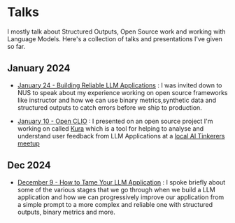 # Talks

I mostly talk about Structured Outputs, Open Source work and working with Language Models. Here's a collection of talks and presentations I've given so far.

## January 2024

- [January 24 - Building Reliable LLM Applications](./blog/posts/building-reliable-llm-applications.md) : I was invited down to NUS to speak about my experience working on open source frameworks like instructor and how we can use binary metrics,synthetic data and structured outputs to catch errors before we ship to production.

- [January 10 - Open CLIO](./blog/posts/clio.md) : I presented on an open source project I'm working on called [Kura](https://github.com/ivanleomk/kura/) which is a tool for helping to analyse and understand user feedback from LLM Applications at a [local AI Tinkerers meetup](https://singapore.aitinkerers.org/talks/rsvp_6Vn-sgOQb4Y)

## Dec 2024

- [December 9 - How to Tame Your LLM Application](./blog/posts/taming-your-llm-application.md) : I spoke briefly about some of the various stages that we go through when we build a LLM application and how we can progressively improve our application from a simple prompt to a more complex and reliable one with structured outputs, binary metrics and more.

